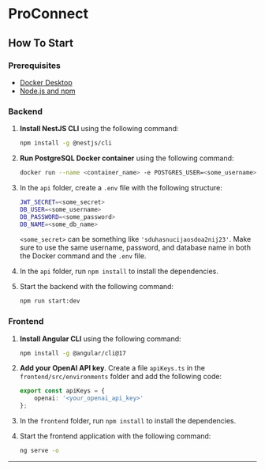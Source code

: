 ﻿# ProConnect

## How To Start

### Prerequisites
- [Docker Desktop](https://www.docker.com/products/docker-desktop)
- [Node.js and npm](https://nodejs.org/)

### Backend

1. **Install NestJS CLI** using the following command:

    ```bash
    npm install -g @nestjs/cli
    ```

2. **Run PostgreSQL Docker container** using the following command:

    ```bash
    docker run --name <container_name> -e POSTGRES_USER=<some_username> -e POSTGRES_PASSWORD=<some_password> -e POSTGRES_DB=<some_db_name> -p 5432:5432 -d postgres
    ```

3. In the `api` folder, create a `.env` file with the following structure:

    ```bash
    JWT_SECRET=<some_secret>
    DB_USER=<some_username>
    DB_PASSWORD=<some_password>
    DB_NAME=<some_db_name>
    ```

    `<some_secret>` can be something like `'sduhasnucijaosdoa2nij23'`. Make sure to use the same username, password, and database name in both the Docker command and the `.env` file.

4. In the `api` folder, run `npm install` to install the dependencies.

5. Start the backend with the following command:

    ```bash
    npm run start:dev
    ```

### Frontend

1. **Install Angular CLI** using the following command:

    ```bash
    npm install -g @angular/cli@17
    ```

2. **Add your OpenAI API key**. Create a file `apiKeys.ts` in the `frontend/src/environments` folder and add the following code:

    ```typescript
    export const apiKeys = {
        openai: '<your_openai_api_key>'
    };
    ```

3. In the `frontend` folder, run `npm install` to install the dependencies.

4. Start the frontend application with the following command:

    ```bash
    ng serve -o
    ```

---

